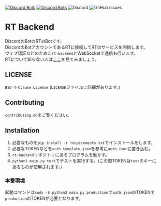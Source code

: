 [![Discord Bots](https://top.gg/api/widget/status/716496407212589087.svg)](https://top.gg/bot/716496407212589087) [![Discord Bots](https://top.gg/api/widget/servers/716496407212589087.svg)](https://top.gg/bot/716496407212589087) ![Discord](https://img.shields.io/discord/718641964672876614?label=support&logo=discord) ![GitHub issues](https://img.shields.io/github/issues/RT-Team/rt-backend)
# RT Backend
DiscordのBotのRTのBotです。  
DiscordのBotアカウントであるRTに接続してRTのサービスを開始します。  
ウェブ認証などのために`rt-backend`とWebSocketで通信も行います。  
RTについて知らない人は[ここ](https://rt-bot.com)を見てみましょう。

## LICENSE
`BSD 4-Clause License` (`LICENSE`ファイルに詳細があります。)

## Contributing
`contributing.md`をご覧ください。

## Installation
1. 必要なものを`pip install -r requirements.txt`でインストールをします。
2. 必要なTOKENなどを`auth.template.json`を参考に`auth.json`に書き込む。
3. `rt-backend`リポジトリにあるプログラムを動かす。
4. `python3 main.py test`でテストを実行する。(この際TOKENは`test`のキーにあるものが使用されます。)
### 本番環境
起動コマンドは`sudo -E python3 main.py production`で`auth.json`のTOKENで`production`のTOKENが必要となります。